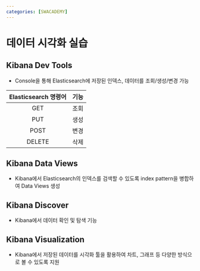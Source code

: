 ```yaml
---
categories: [SWACADEMY]
---
```


# 데이터 시각화 실습

## Kibana Dev Tools

- Console을 통해 Elasticsearch에 저장된 인덱스, 데이터를 조회/생성/변경 가능

|Elasticsearch 명령어|기능|
|:---:|:---:|
|GET|조회|
|PUT|생성|
|POST|변경|
|DELETE|삭제|

## Kibana Data Views

- Kibana에서 Elasticsearch의 인덱스를 검색할 수 있도록 index pattern을 병합하여 Data Views 생성

## Kibana Discover

- Kibana에서 데이터 확인 및 탐색 기능

## Kibana Visualization

- Kibana에서 저장된 데이터를 시각화 툴을 활용하여 차트, 그래프 등 다양한 방식으로 볼 수 있도록 지원